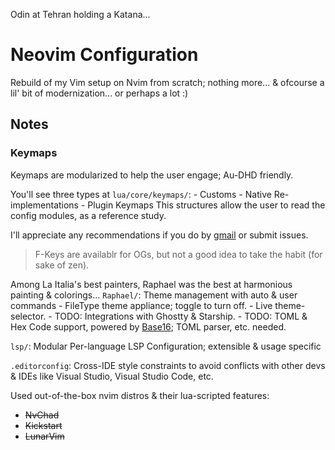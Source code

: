 Odin at Tehran holding a Katana...

# Neovim Configuration
Rebuild of my Vim setup on Nvim from scratch; nothing more...
& ofcourse a lil' bit of modernization... or perhaps a lot :)

## Notes
### Keymaps
Keymaps are modularized to help the user engage; Au-DHD friendly.

You'll see three types at `lua/core/keymaps/`:
    - Customs
    - Native Re-implementations
    - Plugin Keymaps
This structures allow the user to read the config modules, as a reference study.

I'll appreciate any recommendations if you do by [gmail](manihabibinava@gmail.com) or submit issues.

> F-Keys are availablr for OGs, but not a good idea to take the habit (for sake of zen).

Among La Italia's best painters, Raphael was the best at harmonious painting & colorings...
`Raphael/`: Theme management with auto & user commands
    - FileType theme appliance; toggle to turn off.
    - Live theme-selector.
    - TODO: Integrations with Ghostty & Starship.
    - TODO: TOML & Hex Code support, powered by [Base16](https://github.com/RRethy/base16-nvim); TOML parser, etc. needed.

`lsp/`: Modular Per-language LSP Configuration; extensible & usage specific

`.editorconfig`: Cross-IDE style constraints to avoid conflicts with other devs & IDEs like Visual Studio, Visual Studio Code, etc.

Used out-of-the-box nvim distros & their lua-scripted features:
  - ~~NvChad~~
  - ~~Kickstart~~
  - ~~LunarVim~~
